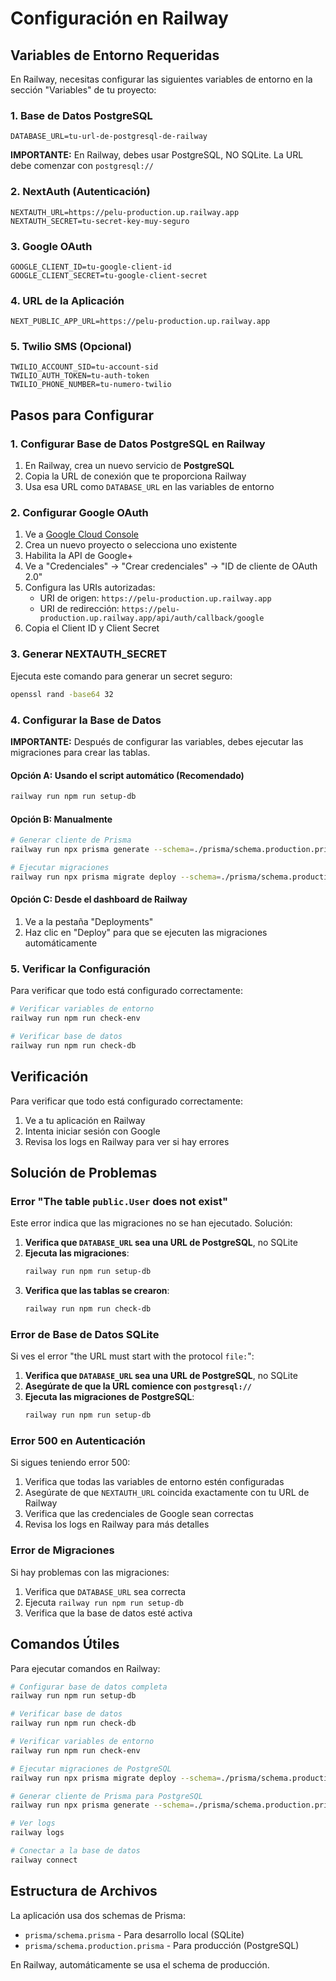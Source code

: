# Configuración en Railway

## Variables de Entorno Requeridas

En Railway, necesitas configurar las siguientes variables de entorno en la sección "Variables" de tu proyecto:

### 1. Base de Datos PostgreSQL
```
DATABASE_URL=tu-url-de-postgresql-de-railway
```

**IMPORTANTE:** En Railway, debes usar PostgreSQL, NO SQLite. La URL debe comenzar con `postgresql://`

### 2. NextAuth (Autenticación)
```
NEXTAUTH_URL=https://pelu-production.up.railway.app
NEXTAUTH_SECRET=tu-secret-key-muy-seguro
```

### 3. Google OAuth
```
GOOGLE_CLIENT_ID=tu-google-client-id
GOOGLE_CLIENT_SECRET=tu-google-client-secret
```

### 4. URL de la Aplicación
```
NEXT_PUBLIC_APP_URL=https://pelu-production.up.railway.app
```

### 5. Twilio SMS (Opcional)
```
TWILIO_ACCOUNT_SID=tu-account-sid
TWILIO_AUTH_TOKEN=tu-auth-token
TWILIO_PHONE_NUMBER=tu-numero-twilio
```

## Pasos para Configurar

### 1. Configurar Base de Datos PostgreSQL en Railway

1. En Railway, crea un nuevo servicio de **PostgreSQL**
2. Copia la URL de conexión que te proporciona Railway
3. Usa esa URL como `DATABASE_URL` en las variables de entorno

### 2. Configurar Google OAuth

1. Ve a [Google Cloud Console](https://console.cloud.google.com/)
2. Crea un nuevo proyecto o selecciona uno existente
3. Habilita la API de Google+ 
4. Ve a "Credenciales" → "Crear credenciales" → "ID de cliente de OAuth 2.0"
5. Configura las URIs autorizadas:
   - URI de origen: `https://pelu-production.up.railway.app`
   - URI de redirección: `https://pelu-production.up.railway.app/api/auth/callback/google`
6. Copia el Client ID y Client Secret

### 3. Generar NEXTAUTH_SECRET

Ejecuta este comando para generar un secret seguro:
```bash
openssl rand -base64 32
```

### 4. Configurar la Base de Datos

**IMPORTANTE:** Después de configurar las variables, debes ejecutar las migraciones para crear las tablas.

#### Opción A: Usando el script automático (Recomendado)
```bash
railway run npm run setup-db
```

#### Opción B: Manualmente
```bash
# Generar cliente de Prisma
railway run npx prisma generate --schema=./prisma/schema.production.prisma

# Ejecutar migraciones
railway run npx prisma migrate deploy --schema=./prisma/schema.production.prisma
```

#### Opción C: Desde el dashboard de Railway
1. Ve a la pestaña "Deployments"
2. Haz clic en "Deploy" para que se ejecuten las migraciones automáticamente

### 5. Verificar la Configuración

Para verificar que todo está configurado correctamente:

```bash
# Verificar variables de entorno
railway run npm run check-env

# Verificar base de datos
railway run npm run check-db
```

## Verificación

Para verificar que todo está configurado correctamente:

1. Ve a tu aplicación en Railway
2. Intenta iniciar sesión con Google
3. Revisa los logs en Railway para ver si hay errores

## Solución de Problemas

### Error "The table `public.User` does not exist"

Este error indica que las migraciones no se han ejecutado. Solución:

1. **Verifica que `DATABASE_URL` sea una URL de PostgreSQL**, no SQLite
2. **Ejecuta las migraciones**:
   ```bash
   railway run npm run setup-db
   ```
3. **Verifica que las tablas se crearon**:
   ```bash
   railway run npm run check-db
   ```

### Error de Base de Datos SQLite

Si ves el error "the URL must start with the protocol `file:`":

1. **Verifica que `DATABASE_URL` sea una URL de PostgreSQL**, no SQLite
2. **Asegúrate de que la URL comience con `postgresql://`**
3. **Ejecuta las migraciones de PostgreSQL**:
   ```bash
   railway run npm run setup-db
   ```

### Error 500 en Autenticación

Si sigues teniendo error 500:

1. Verifica que todas las variables de entorno estén configuradas
2. Asegúrate de que `NEXTAUTH_URL` coincida exactamente con tu URL de Railway
3. Verifica que las credenciales de Google sean correctas
4. Revisa los logs en Railway para más detalles

### Error de Migraciones

Si hay problemas con las migraciones:

1. Verifica que `DATABASE_URL` sea correcta
2. Ejecuta `railway run npm run setup-db`
3. Verifica que la base de datos esté activa

## Comandos Útiles

Para ejecutar comandos en Railway:

```bash
# Configurar base de datos completa
railway run npm run setup-db

# Verificar base de datos
railway run npm run check-db

# Verificar variables de entorno
railway run npm run check-env

# Ejecutar migraciones de PostgreSQL
railway run npx prisma migrate deploy --schema=./prisma/schema.production.prisma

# Generar cliente de Prisma para PostgreSQL
railway run npx prisma generate --schema=./prisma/schema.production.prisma

# Ver logs
railway logs

# Conectar a la base de datos
railway connect
```

## Estructura de Archivos

La aplicación usa dos schemas de Prisma:
- `prisma/schema.prisma` - Para desarrollo local (SQLite)
- `prisma/schema.production.prisma` - Para producción (PostgreSQL)

En Railway, automáticamente se usa el schema de producción. 